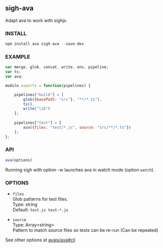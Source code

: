 sigh-ava
--------
Adapt ava to work with sighjs.

### INSTALL
```js
npm install ava sigh-ava --save-dev
```

### EXAMPLE
```js
var merge, glob, concat, write, env, pipeline;
var ts;
var ava;

module.exports = function(pipelines) {

    pipelines["build"] = [
        glob({basePath: "src"}, "**/*.ts"),
        ts(),
        write("lib")
    ];
    
    pipelines["test"] = [
        ava({files: "test/*.js", source: "src/**/*.ts"})
    ];
};
```

### API
```js
ava(options)
```
Running sigh with option -w launches ava in watch mode (option `watch`).

### OPTIONS

* `files`  
Glob patterns for test files.  
Type: string  
Default: `test.js test-*.js`

* `source`  
Type: Array<string&gt;  
Pattern to match source files so tests can be re-run (Can be repeated)

See other options at [avajs/ava#cli](https://github.com/avajs/ava#cli)
